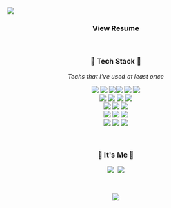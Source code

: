 <img src="https://capsule-render.vercel.app/api?type=Soft&color=7DB249&height=150&section=header&text=BUHEE%20KIM&fontSize=50&animation=twinkling&fontColor=EEEEEE" />


<br>

<h3 align="center">
    <a href="https://www.notion.so/b09a47e0fab94e7aaf2021fed1c94785" style="color: black; text-decoration: none;"> 
	View Resume
    </a>
</h3>

<br>

<h3 align="center"> 💚 Tech Stack 💚</h3>

<p align="center"> <em>Techs that I've used at least once</em> </p>

<p align="center">
  <img src="https://img.shields.io/badge/Java-007396?style=flat-square&logo=Java&logoColor=white&style=flat"/></a>
  <img src="https://img.shields.io/badge/Spring Boot-6DB33F?style=flat-square&logo=Spring&logoColor=white&style=flat"/></a>
  <img src="https://img.shields.io/badge/MySQL-4479A1?style=flat-square&logo=MySQL&logoColor=white&style=flat"/><img src="https://img.shields.io/badge/-JPA-gray?logoColor=white&style=flat"/></a>
  <img src="https://img.shields.io/badge/Python-3766AB?style=flat-square&logo=Python&logoColor=white&style=flat"/></a>
  <img src="https://img.shields.io/badge/Flask-000000?style=flat-square&logo=Flask&logoColor=white&style=flat"/></a>
  <br>
  <img src="https://img.shields.io/badge/Node.js-339933?style=flat-square&logo=Node.js&logoColor=white&style=flat"/></a>
  <img src="https://img.shields.io/badge/JavaScript-f7df1e?style=flat-square&logo=javascript&logoColor=white&style=flat"/></a>
  <img src="https://img.shields.io/badge/HTML5-e34f26?style=flat-square&logo=html5&logoColor=white&style=flat"/></a>
  <img src="https://img.shields.io/badge/CSS3-1572B6?style=flat-square&logo=css3&logoColor=white&style=flat"/></a>
  <br>
  <img src="https://img.shields.io/badge/React Native-61DAFB?style=flat-square&logo=React&logoColor=white&style=flat"/></a>
  <img src="https://img.shields.io/badge/Expo-000020?style=flat-square&logo=Expo&logoColor=white&style=flat"/></a>
  <img src="https://img.shields.io/badge/Firebase-FFCA28?style=flat-square&logo=Firebase&logoColor=white&style=flat"/></a>
  <br>
  <img src="https://img.shields.io/badge/AWS-232F3E?style=flat-square&logo=amazon%20AWS&logoColor=white&style=flat"/></a>
  <img src="https://img.shields.io/badge/PyTorch-EE4C2C?style=flat-square&logo=PyTorch&logoColor=white&style=flat"/></a>
  <img src="https://img.shields.io/badge/NumPy-013243?style=flat-square&logo=NumPy&logoColor=white&style=flat"/></a>
  <br>
  <img src="https://img.shields.io/badge/Swagger-85EA2D?style=flat-square&logo=Swagger&logoColor=white&style=flat"/></a>
  <img src="https://img.shields.io/badge/Jira-0052CC?style=flat-square&logo=Jira%20software&logoColor=white&style=flat"/></a>
  <img src="https://img.shields.io/badge/Gitlab-FCA121?style=flat-square&logo=Gitlab&logoColor=white&style=flat"/></a>
</p>
<br>

<h3 align="center"> 💚 It's Me 💚 </h3>
<p align="center">
  <a href="https://velog.io/@buri-1029"><img src="https://img.shields.io/badge/Tech%20Blog-11B48A?style=flat-square&logo=Vimeo&logoColor=white&link=https://velog.io/@buri-1029"/></a>&nbsp
  <a href="mailto:buhee1029@gmail.com"><img src="https://img.shields.io/badge/Gmail-d14836?style=flat-square&logo=Gmail&logoColor=white&link=buhee1029@gmail.com"/></a>
</p>
<br>

<p align="center">
    <img src="https://github-readme-stats.vercel.app/api?username=buri-1029&show_icons=true&theme=flag-india&count_private=true"/></a>
</p>
